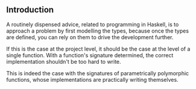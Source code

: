 ## Introduction

A routinely dispensed advice, related to programming in Haskell, is to approach a problem by first modelling the types, because once the types are defined, you can rely on them to drive the development further.

If this is the case at the project level, it should be the case at the level of a single function. With a function's signature determined, the correct implementation shouldn't be too hard to write.

This is indeed the case with the signatures of parametrically polymorphic functions, whose implementations are practically writing themselves.

